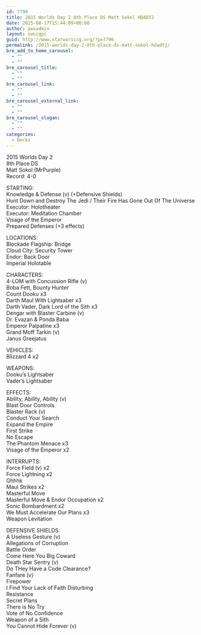 ```yaml
---
id: 7790
title: 2015 Worlds Day 2 8th Place DS Matt Sokol HDADTJ
date: 2015-08-17T15:44:09+00:00
author: pwsadmin
layout: swccgpc
guid: http://www.starwarsccg.org/?p=7790
permalink: /2015-worlds-day-2-8th-place-ds-matt-sokol-hdadtj/
bre_add_to_home_carousel:
  - ""
  - ""
bre_carousel_title:
  - ""
  - ""
bre_carousel_link:
  - ""
  - ""
bre_carousel_external_link:
  - ""
  - ""
bre_carousel_slogan:
  - ""
  - ""
categories:
  - Decks
---
```

2015 Worlds Day 2  
8th Place DS  
Matt Sokol (MrPurple)  
Record: 4-0

STARTING:  
Knowledge & Defense (v) (+Defensive Shields)  
Hunt Down and Destroy The Jedi / Their Fire Has Gone Out Of The Universe  
Executor: Holotheater  
Executor: Meditation Chamber  
Visage of the Emperor  
Prepared Defenses (+3 effects)

LOCATIONS:  
Blockade Flagship: Bridge  
Cloud City: Security Tower  
Endor: Back Door  
Imperial Holotable

CHARACTERS:  
4-LOM with Concussion Rifle (v)  
Boba Fett, Bounty Hunter  
Count Dooku x3  
Darth Maul With Lightsaber x3  
Darth Vader, Dark Lord of the Sith x3  
Dengar with Blaster Carbine (v)  
Dr. Evazan & Ponda Baba  
Emperor Palpatine x3  
Grand Moff Tarkin (v)  
Janus Greejatus

VEHICLES:  
Blizzard 4 x2

WEAPONS:  
Dooku&#8217;s Lightsaber  
Vader&#8217;s Lightsaber

EFFECTS:  
Ability, Ability, Ability (v)  
Blast Door Controls  
Blaster Rack (v)  
Conduct Your Search  
Expand the Empire  
First Strike  
No Escape  
The Phantom Menace x3  
Visage of the Emperor x2

INTERRUPTS:  
Force Field (v) x2  
Force Lightning x2  
Ghhhk  
Maul Strikes x2  
Masterful Move  
Masterful Move & Endor Occupation x2  
Sonic Bombardment x2  
We Must Accelerate Our Plans x3  
Weapon Levitation

DEFENSIVE SHIELDS:  
A Useless Gesture (v)  
Allegations of Corruption  
Battle Order  
Come Here You Big Coward  
Death Star Sentry (v)  
Do THey Have a Code Clearance?  
Fanfare (v)  
Firepower  
I Find Your Lack of Faith Disturbing  
Resistance  
Secret Plans  
There is No Try  
Vote of No Confidence  
Weapon of a Sith  
You Cannot Hide Forever (v)